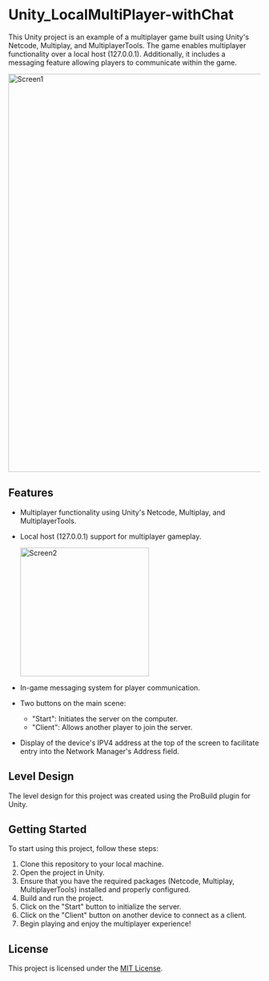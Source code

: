 # Unity_LocalMultiPlayer-withChat

This Unity project is an example of a multiplayer game built using Unity's Netcode, Multiplay, and MultiplayerTools. The game enables multiplayer functionality over a local host (127.0.0.1). Additionally, it includes a messaging feature allowing players to communicate within the game.

<img width="795" alt="Screen1" src="https://github.com/ynsemre1/Unity_LocalMultiPlayer-withChat/assets/59609592/dc6aca63-4749-4442-81b9-3272016ab148">

## Features

- Multiplayer functionality using Unity's Netcode, Multiplay, and MultiplayerTools.
- Local host (127.0.0.1) support for multiplayer gameplay.
  
  <img width="257" alt="Screen2" src="https://github.com/ynsemre1/Unity_LocalMultiPlayer-withChat/assets/59609592/65f73deb-00ec-4a8d-8c09-abe89f483b23">

- In-game messaging system for player communication.
- Two buttons on the main scene:
  - "Start": Initiates the server on the computer.
  - "Client": Allows another player to join the server.
- Display of the device's IPV4 address at the top of the screen to facilitate entry into the Network Manager's Address field.

## Level Design

The level design for this project was created using the ProBuild plugin for Unity.

## Getting Started

To start using this project, follow these steps:

1. Clone this repository to your local machine.
2. Open the project in Unity.
3. Ensure that you have the required packages (Netcode, Multiplay, MultiplayerTools) installed and properly configured.
4. Build and run the project.
5. Click on the "Start" button to initialize the server.
6. Click on the "Client" button on another device to connect as a client.
7. Begin playing and enjoy the multiplayer experience!

## License

This project is licensed under the [MIT License](LICENSE).
